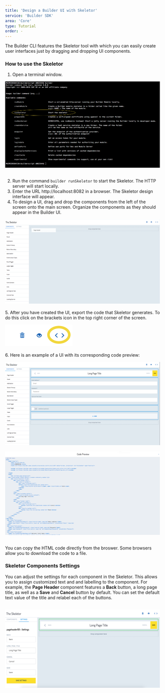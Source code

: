 ```yaml
---
title: 'Design a Builder UI with Skeletor'
service: 'Builder SDK'
area: 'Core'
type: Tutorial
order: -
---
```


The Builder CLI features the Skeletor tool with which you can easily create user interfaces just by dragging and dropping UI components. 

<h3> How to use the Skeletor</h3>


1. Open a terminal window.

 <img src="img/builder_cli_menu_runSkeletor.png"><br><br>

2. Run the command ```builder runSkeletor``` to start the Skeletor. The HTTP server will start locally.
3. Enter the URL http://localhost:8082 in a browser.  The Skeletor design interface will appear. 
4. To design a UI, drag and drop the components from the left of the screen onto the main screen. Organize the components as they should appear in the Builder UI. 

  <img src="img/skeletor_ui_drag.png" style="width:600px" class="img-click-modal" alt="The Skeletor UI"/><br><br>
5. After you have created the UI, export the code that Skeletor generates. To do this click on the brackets icon in the top right corner of the screen.

  <img src="img/skeletor_ui_menu.png" class="img-click-modal" alt="The Skeletor UI"/><br><br>
6. Here is an example of a UI with its corresponding code preview:

  <img src="img/skeletor_ui_completed.png" class="img-click-modal" alt="The Skeletor UI"/><br><br>
  <img src="img/skeletor_code_sample.png" class="img-click-modal" alt="Code Preview"/><br><br>
  
  You can copy the HTML code directly from the broswer. Some browsers allow you to download the code to a file.<br>
  
  
<h3>Skeletor Components Settings</h3>

You can adjust the settings for each component in the Skeletor. This allows you to assign customized text and and labelling to the component. For example, the <strong>Page Header</strong> component features a <strong>Back</strong> button, a long page title, as well as a <strong>Save</strong> and <strong>Cancel</strong> button by default. You can set the default text value of the title and relabel each of the buttons.


<br>
  <img src="img/component_settings.png" class="img-click-modal" alt="Code Preview"/>
